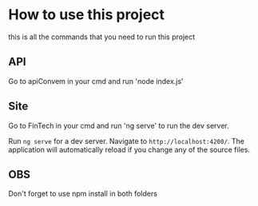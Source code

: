 # How to use this project

this is all the commands that you need to run this project

## API

Go to apiConvem in your cmd and run 'node index.js'

## Site

Go to FinTech in your cmd and run 'ng serve' to run the dev server.

Run `ng serve` for a dev server. Navigate to `http://localhost:4200/`. The application will automatically reload if you change any of the source files.

## OBS

Don't forget to use npm install in both folders
